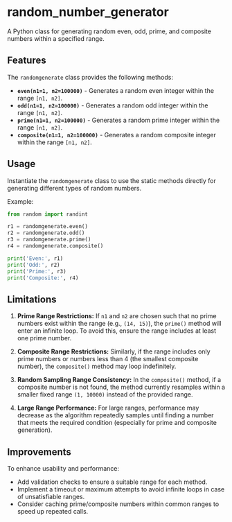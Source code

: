 # random_number_generator
A Python class for generating random even, odd, prime, and composite numbers within a specified range.

## Features
The `randomgenerate` class provides the following methods:

- **`even(n1=1, n2=100000)`** - Generates a random even integer within the range `[n1, n2]`.
- **`odd(n1=1, n2=100000)`** - Generates a random odd integer within the range `[n1, n2]`.
- **`prime(n1=1, n2=100000)`** - Generates a random prime integer within the range `[n1, n2]`.
- **`composite(n1=1, n2=100000)`** - Generates a random composite integer within the range `[n1, n2]`.

## Usage
Instantiate the `randomgenerate` class to use the static methods directly for generating different types of random numbers.

Example:
```python
from random import randint

r1 = randomgenerate.even()          
r2 = randomgenerate.odd()          
r3 = randomgenerate.prime()          
r4 = randomgenerate.composite()

print('Even:', r1)          
print('Odd:', r2)          
print('Prime:', r3)          
print('Composite:', r4) 
```

## Limitations
1. **Prime Range Restrictions:** If `n1` and `n2` are chosen such that no prime numbers exist within the range (e.g., `(14, 15)`), the `prime()` method will enter an infinite loop. To avoid this, ensure the range includes at least one prime number.
   
2. **Composite Range Restrictions:** Similarly, if the range includes only prime numbers or numbers less than 4 (the smallest composite number), the `composite()` method may loop indefinitely.
   
3. **Random Sampling Range Consistency:** In the `composite()` method, if a composite number is not found, the method currently resamples within a smaller fixed range `(1, 10000)` instead of the provided range.

4. **Large Range Performance:** For large ranges, performance may decrease as the algorithm repeatedly samples until finding a number that meets the required condition (especially for prime and composite generation).

## Improvements
To enhance usability and performance:
- Add validation checks to ensure a suitable range for each method.
- Implement a timeout or maximum attempts to avoid infinite loops in case of unsatisfiable ranges.
- Consider caching prime/composite numbers within common ranges to speed up repeated calls.

